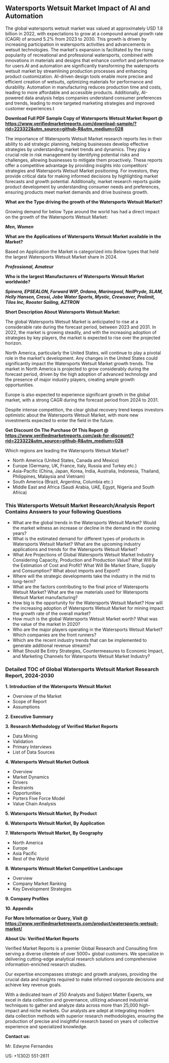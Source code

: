 <h2>Watersports Wetsuit Market Impact of AI and Automation</h2>The global watersports wetsuit market was valued at approximately USD 1.8 billion in 2022, with expectations to grow at a compound annual growth rate (CAGR) of around 5.2% from 2023 to 2030. This growth is driven by increasing participation in watersports activities and advancements in wetsuit technologies. The market's expansion is facilitated by the rising popularity of recreational and professional watersports, combined with innovations in materials and designs that enhance comfort and performance for users.AI and automation are significantly transforming the watersports wetsuit market by streamlining production processes and enhancing product customization. AI-driven design tools enable more precise and efficient creation of wetsuits, optimizing materials for performance and durability. Automation in manufacturing reduces production time and costs, leading to more affordable and accessible products. Additionally, AI-powered data analysis helps companies understand consumer preferences and trends, leading to more targeted marketing strategies and improved customer experiences.t</p><p id="" class=""><strong>Download Full PDF Sample Copy of Watersports Wetsuit Market Report @ <a href="https://www.verifiedmarketreports.com/download-sample/?rid=223322&utm_source=github-R&utm_medium=028" target="_blank">https://www.verifiedmarketreports.com/download-sample/?rid=223322&utm_source=github-R&utm_medium=028</a></strong></p><p>The importance of&nbsp;Watersports Wetsuit Market research reports lies in their ability to aid strategic planning, helping businesses develop effective strategies by understanding market trends and dynamics. They play a crucial role in risk management by identifying potential risks and challenges, allowing businesses to mitigate them proactively. These reports offer a competitive advantage by providing insights into competitors' strategies and Watersports Wetsuit Market positioning. For investors, they provide critical data for making informed decisions by highlighting market forecasts and growth potential. Additionally, market research reports guide product development by understanding consumer needs and preferences, ensuring products meet market demands and drive business growth.</p><p><strong>What are the&nbsp;Type driving the growth of the Watersports Wetsuit Market?</strong></p><p id="" class="">Growing demand for below Type around the world has had a direct impact on the growth of the Watersports Wetsuit Market:</p><em><strong>Men, Women</strong></em></p><strong>What are the&nbsp;Applications&nbsp;of Watersports Wetsuit Market available in the Market?</strong></p><p id="" class="">Based on Application the Market is categorized into Below types that held the largest Watersports Wetsuit Market share In 2024.</p><em><strong>Professional, Amateur</strong></em></p><strong>Who is the largest Manufacturers of Watersports Wetsuit Market worldwide?</strong></p><p><em><strong>Spinera, EPSEALON, Forward WIP, Ordana, Marinepool, NeilPryde, SLAM, Helly Hansen, Cressi, Jobe Water Sports, Mystic, Crewsaver, Prolimit, Tilos Inc, Rooster Sailing, AZTRON</strong></em></p><p id="" class=""><strong>Short Description About Watersports Wetsuit Market:</strong></p><p>The global Watersports Wetsuit Market is anticipated to rise at a considerable rate during the forecast period, between 2023 and 2031. In 2022, the market is growing steadily, and with the increasing adoption of strategies by key players, the market is expected to rise over the projected horizon.</p><p>North America, particularly the United States, will continue to play a pivotal role in the market's development. Any changes in the United States could significantly impact the Watersports Wetsuit Market growth trends. The market in North America is projected to grow considerably during the forecast period, driven by the high adoption of advanced technology and the presence of major industry players, creating ample growth opportunities.</p><p>Europe is also expected to experience significant growth in the global market, with a strong CAGR during the forecast period from 2024 to 2031.</p><p>Despite intense competition, the clear global recovery trend keeps investors optimistic about the Watersports Wetsuit Market, with more new investments expected to enter the field in the future.</p><p id="" class=""><strong>Get Discount On The Purchase Of This Report @ <a href="https://www.verifiedmarketreports.com/ask-for-discount/?rid=223322&utm_source=github-R&utm_medium=028" target="_blank">https://www.verifiedmarketreports.com/ask-for-discount/?rid=223322&utm_source=github-R&utm_medium=028</a></strong></p>Which regions are leading the Watersports Wetsuit Market?</p><ul><li>North America (United States, Canada and Mexico)</li><li>Europe (Germany, UK, France, Italy, Russia and Turkey etc.)</li><li>Asia-Pacific (China, Japan, Korea, India, Australia, Indonesia, Thailand, Philippines, Malaysia and Vietnam)</li><li>South America (Brazil, Argentina, Columbia etc.)</li><li>Middle East and Africa (Saudi Arabia, UAE, Egypt, Nigeria and South Africa)</li></ul><h3 id="" class="">This Watersports Wetsuit Market Research/Analysis Report Contains Answers to your following Questions</h3><ul><li>What are the global trends in the Watersports Wetsuit Market? Would the market witness an increase or decline in the demand in the coming years?</li><li>What is the estimated demand for different types of products in Watersports Wetsuit Market? What are the upcoming industry applications and trends for the Watersports Wetsuit Market?</li><li>What Are Projections of Global Watersports Wetsuit Market Industry Considering Capacity, Production and Production Value? What Will Be the Estimation of Cost and Profit? What Will Be Market Share, Supply and Consumption? What about imports and Export?</li><li>Where will the strategic developments take the industry in the mid to long-term?</li><li>What are the factors contributing to the final price of Watersports Wetsuit Market? What are the raw materials used for Watersports Wetsuit Market manufacturing?</li><li>How big is the opportunity for the Watersports Wetsuit Market? How will the increasing adoption of Watersports Wetsuit Market for mining impact the growth rate of the overall market?</li><li>How much is the global Watersports Wetsuit Market worth? What was the value of the market In 2020?</li><li>Who are the major players operating in the Watersports Wetsuit Market? Which companies are the front runners?</li><li>Which are the recent industry trends that can be implemented to generate additional revenue streams?</li><li>What Should Be Entry Strategies, Countermeasures to Economic Impact, and Marketing Channels for Watersports Wetsuit Market Industry?</li></ul><h3 id="" class="">Detailed TOC of Global Watersports Wetsuit Market Research Report, 2024-2030</h3><p id="" class=""><strong>1. Introduction of the Watersports Wetsuit Market</strong></p><ul><li>Overview of the Market</li><li>Scope of Report</li><li>Assumptions</li></ul><p id="" class=""><strong>2. Executive Summary</strong></p><p id="" class=""><strong>3. Research Methodology of Verified Market Reports</strong></p><ul><li>Data Mining</li><li>Validation</li><li>Primary Interviews</li><li>List of Data Sources</li></ul><p id="" class=""><strong>4. Watersports Wetsuit Market Outlook</strong></p><ul><li>Overview</li><li>Market Dynamics</li><li>Drivers</li><li>Restraints</li><li>Opportunities</li><li>Porters Five Force Model</li><li>Value Chain Analysis</li></ul><p id="" class=""><strong>5. Watersports Wetsuit Market, By Product</strong></p><p id="" class=""><strong>6. Watersports Wetsuit Market, By Application</strong></p><p id="" class=""><strong>7. Watersports Wetsuit Market, By Geography</strong></p><ul><li>North America</li><li>Europe</li><li>Asia Pacific</li><li>Rest of the World</li></ul><p id="" class=""><strong>8. Watersports Wetsuit Market Competitive Landscape</strong></p><ul><li>Overview</li><li>Company Market Ranking</li><li>Key Development Strategies</li></ul><p id="" class=""><strong>9. Company Profiles</strong></p><p id="" class=""><strong>10. Appendix</strong></p><p id="" class=""><strong>For More Information or Query, Visit @ <a href="https://www.verifiedmarketreports.com/product/watersports-wetsuit-market/" target="_blank">https://www.verifiedmarketreports.com/product/watersports-wetsuit-market/</a></strong></p><p id="" class=""><strong>About Us: Verified Market Reports</strong></p><p id="" class="">Verified Market Reports is a premier Global Research and Consulting firm serving a diverse clientele of over 5000+ global customers. We specialize in delivering cutting-edge analytical research solutions and comprehensive information-enriched research studies.</p><p id="" class="">Our expertise encompasses strategic and growth analyses, providing the crucial data and insights required to make informed corporate decisions and achieve key revenue goals.</p><p id="" class="">With a dedicated team of 250 Analysts and Subject Matter Experts, we excel in data collection and governance, utilizing advanced industrial techniques to gather and analyze data across more than 25,000 high-impact and niche markets. Our analysts are adept at integrating modern data collection methods with superior research methodologies, ensuring the production of precise and insightful research based on years of collective experience and specialized knowledge.</p><p id="" class=""><strong>Contact us:</strong></p><p id="" class="">Mr. Edwyne Fernandes</p><p id="" class="">US: +1(302) 551-2611</p>